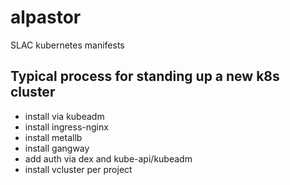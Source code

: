 # alpastor
SLAC kubernetes manifests

## Typical process for standing up a new k8s cluster

- install via kubeadm
- install ingress-nginx
- install metallb
- install gangway
- add auth via dex and kube-api/kubeadm
- install vcluster per project
